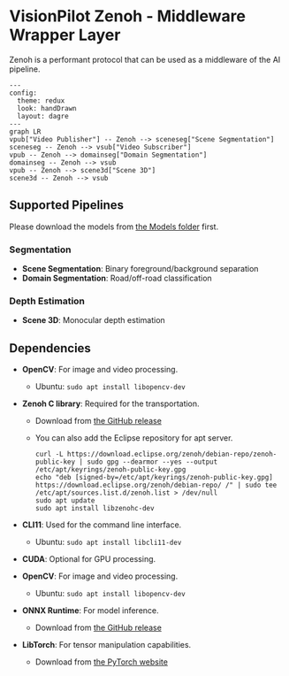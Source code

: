 # VisionPilot Zenoh - Middleware Wrapper Layer

Zenoh is a performant protocol that can be used as a middleware of the AI pipeline.

```mermaid
---
config:
  theme: redux
  look: handDrawn
  layout: dagre
---
graph LR
vpub["Video Publisher"] -- Zenoh --> sceneseg["Scene Segmentation"]
sceneseg -- Zenoh --> vsub["Video Subscriber"]
vpub -- Zenoh --> domainseg["Domain Segmentation"]
domainseg -- Zenoh --> vsub
vpub -- Zenoh --> scene3d["Scene 3D"]
scene3d -- Zenoh --> vsub
```

## Supported Pipelines

Please download the models from [the Models folder](/Models) first.

### Segmentation

- **Scene Segmentation**: Binary foreground/background separation
- **Domain Segmentation**: Road/off-road classification  

### Depth Estimation

- **Scene 3D**: Monocular depth estimation

## Dependencies

- **OpenCV**: For image and video processing.
  - Ubuntu: `sudo apt install libopencv-dev`
- **Zenoh C library**: Required for the transportation.
  - Download from [the GitHub release](https://github.com/eclipse-zenoh/zenoh-c/releases)
  - You can also add the Eclipse repository for apt server.
  
    ```shell
    curl -L https://download.eclipse.org/zenoh/debian-repo/zenoh-public-key | sudo gpg --dearmor --yes --output /etc/apt/keyrings/zenoh-public-key.gpg
    echo "deb [signed-by=/etc/apt/keyrings/zenoh-public-key.gpg] https://download.eclipse.org/zenoh/debian-repo/ /" | sudo tee /etc/apt/sources.list.d/zenoh.list > /dev/null
    sudo apt update
    sudo apt install libzenohc-dev
    ```

- **CLI11**: Used for the command line interface.
  - Ubuntu: `sudo apt install libcli11-dev`

- **CUDA**: Optional for GPU processing.
- **OpenCV**: For image and video processing.
  - Ubuntu: `sudo apt install libopencv-dev`
- **ONNX Runtime**: For model inference.
  - Download from [the GitHub release](https://github.com/microsoft/onnxruntime/releases)
- **LibTorch**: For tensor manipulation capabilities.
  - Download from [the PyTorch website](https://pytorch.org/get-started/locally/)
